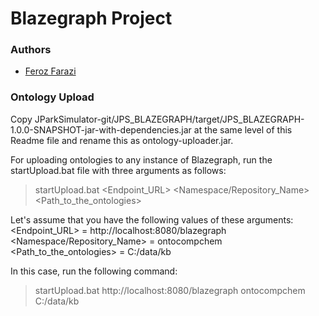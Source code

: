 # Blazegraph Project
### Authors
* [Feroz Farazi](msff2@cam.ac.uk)

### Ontology Upload

Copy JParkSimulator-git/JPS_BLAZEGRAPH/target/JPS_BLAZEGRAPH-1.0.0-SNAPSHOT-jar-with-dependencies.jar at the same level
of this Readme file and rename this as ontology-uploader.jar.

For uploading ontologies to any instance of Blazegraph, run the startUpload.bat file with three arguments as follows:
>startUpload.bat <Endpoint_URL> <Namespace/Repository_Name> <Path_to_the_ontologies>

Let's assume that you have the following values of these arguments:
<Endpoint_URL> = http://localhost:8080/blazegraph
<Namespace/Repository_Name> = ontocompchem
<Path_to_the_ontologies> = C:/data/kb

In this case, run the following command:
>startUpload.bat http://localhost:8080/blazegraph ontocompchem C:/data/kb
